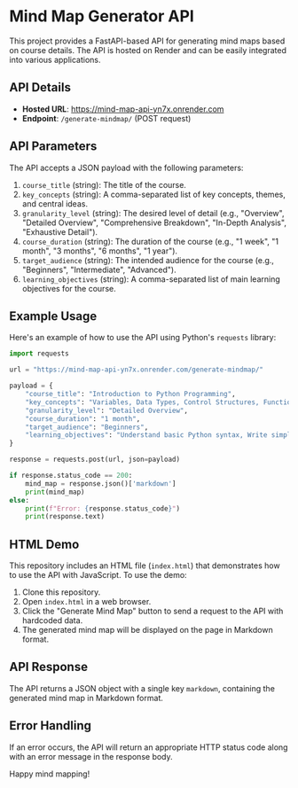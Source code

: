 # Mind Map Generator API

This project provides a FastAPI-based API for generating mind maps based on course details. The API is hosted on Render and can be easily integrated into various applications.

## API Details

- **Hosted URL**: https://mind-map-api-yn7x.onrender.com
- **Endpoint**: `/generate-mindmap/` (POST request)

## API Parameters

The API accepts a JSON payload with the following parameters:

1. `course_title` (string): The title of the course.
2. `key_concepts` (string): A comma-separated list of key concepts, themes, and central ideas.
3. `granularity_level` (string): The desired level of detail (e.g., "Overview", "Detailed Overview", "Comprehensive Breakdown", "In-Depth Analysis", "Exhaustive Detail").
4. `course_duration` (string): The duration of the course (e.g., "1 week", "1 month", "3 months", "6 months", "1 year").
5. `target_audience` (string): The intended audience for the course (e.g., "Beginners", "Intermediate", "Advanced").
6. `learning_objectives` (string): A comma-separated list of main learning objectives for the course.

## Example Usage

Here's an example of how to use the API using Python's `requests` library:

```python
import requests

url = "https://mind-map-api-yn7x.onrender.com/generate-mindmap/"

payload = {
    "course_title": "Introduction to Python Programming",
    "key_concepts": "Variables, Data Types, Control Structures, Functions, Object-Oriented Programming",
    "granularity_level": "Detailed Overview",
    "course_duration": "1 month",
    "target_audience": "Beginners",
    "learning_objectives": "Understand basic Python syntax, Write simple Python programs, Implement basic algorithms"
}

response = requests.post(url, json=payload)

if response.status_code == 200:
    mind_map = response.json()['markdown']
    print(mind_map)
else:
    print(f"Error: {response.status_code}")
    print(response.text)
```

## HTML Demo

This repository includes an HTML file (`index.html`) that demonstrates how to use the API with JavaScript. To use the demo:

1. Clone this repository.
2. Open `index.html` in a web browser.
3. Click the "Generate Mind Map" button to send a request to the API with hardcoded data.
4. The generated mind map will be displayed on the page in Markdown format.

## API Response

The API returns a JSON object with a single key `markdown`, containing the generated mind map in Markdown format.

## Error Handling

If an error occurs, the API will return an appropriate HTTP status code along with an error message in the response body.

Happy mind mapping!
